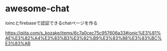 # awesome-chat
ioincとfirebaseで認証できるchatページを作る

https://qiita.com/s_kozake/items/6c7a0cec75c957606a33#ionic%E3%81%AE%E3%82%A4%E3%83%B3%E3%82%B9%E3%83%88%E3%83%BC%E3%83%AB

